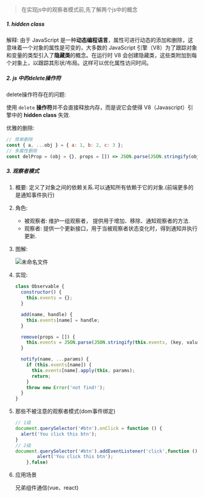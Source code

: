 > 在实现js中的观察者模式前,先了解两个js中的概念

##### 1. hidden class

解释: 由于 JavaScript 是一种**动态编程语言**，属性可进行动态的添加和删除，这意味着一个对象的属性是可变的，大多数的 JavaScript 引擎（V8）为了跟踪对象和变量的类型引入了**隐藏类**的概念。在运行时 V8 会创建隐藏类，这些类附加到每个对象上，以跟踪其形状/布局。这样可以优化属性访问时间。

##### 2. js 中的delete操作符

delete操作符存在的问题: 

使用 `delete` **操作符**并不会直接释放内存，而是说它会使得 V8（Javascript）引擎中的 **hidden class** 失效.

优雅的删除: 

```javascript
// 简单删除
const { a, ...obj } = { a: 1, b: 2, c: 3 };
// 多属性删除
const delProp = (obj = {}, props = []) => JSON.parse(JSON.stringify(obj, (key, value) => props.includes(key) ? undefined : value));
```

##### 3. 观察者模式

1. 概要: 定义了对象之间的依赖关系.可以通知所有依赖于它的对象.(前端更多的是通知事件执行)
2. 角色:
   - 被观察者: 维护一组观察者， 提供用于增加、移除、通知观察者的方法.
   - 观察者: 提供一个更新接口，用于当被观察者状态变化时，得到通知并执行更新.

3. 图解: 

   ![未命名文件](/Users/qiwenhao/Downloads/未命名文件.jpg)

4. 实现:

   ```javascript
   class Observable {
     constructor() {
       this.events = {};
     }
   
     add(name, handle) {
       this.events[name] = handle;
     }
   
     remove(props = []) {
       this.events = JSON.parse(JSON.stringify(this.events, (key, value) => props.includes(key) ? undefined : value))
     }
   
     notify(name, ...params) {
       if (this.events[name]) {
         this.events[name].apply(this, params);
         return;
       }
       throw new Error('not find!');
     }
   }
   ```

5. 那些不被注意的观察者模式(dom事件绑定)

   ```javascript
   // 1级
   document.querySelector('#btn').onClick = function () {
     alert('You click this btn');
   }
   // 2级
   document.querySelector('#btn').addEventListener('click',function () {
           alert('You click this btn');
       },false)
   ```

6. 应用场景

   兄弟组件通信(vue、react)